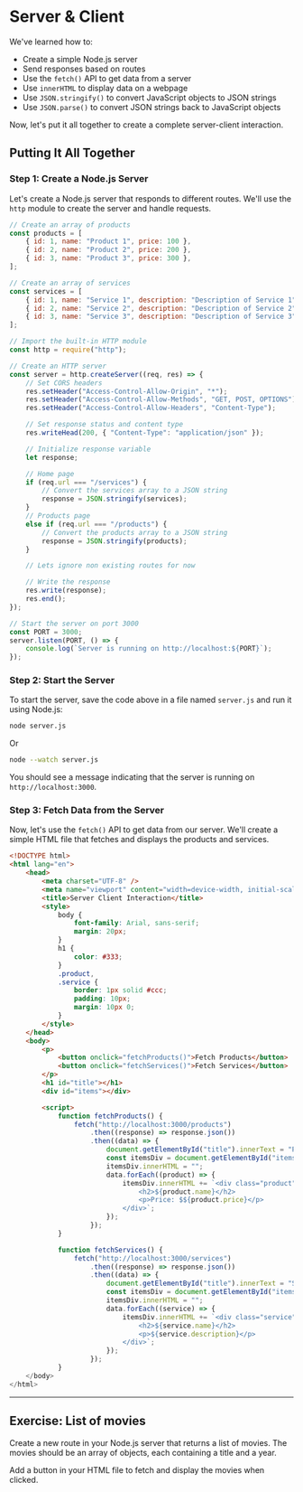 # Server & Client

We've learned how to:

-   Create a simple Node.js server
-   Send responses based on routes
-   Use the `fetch()` API to get data from a server
-   Use `innerHTML` to display data on a webpage
-   Use `JSON.stringify()` to convert JavaScript objects to JSON strings
-   Use `JSON.parse()` to convert JSON strings back to JavaScript objects

Now, let's put it all together to create a complete server-client interaction.

## Putting It All Together

### Step 1: Create a Node.js Server

Let's create a Node.js server that responds to different routes. We'll use the `http` module to create the server and handle requests.

```javascript
// Create an array of products
const products = [
    { id: 1, name: "Product 1", price: 100 },
    { id: 2, name: "Product 2", price: 200 },
    { id: 3, name: "Product 3", price: 300 },
];

// Create an array of services
const services = [
    { id: 1, name: "Service 1", description: "Description of Service 1" },
    { id: 2, name: "Service 2", description: "Description of Service 2" },
    { id: 3, name: "Service 3", description: "Description of Service 3" },
];

// Import the built-in HTTP module
const http = require("http");

// Create an HTTP server
const server = http.createServer((req, res) => {
    // Set CORS headers
    res.setHeader("Access-Control-Allow-Origin", "*");
    res.setHeader("Access-Control-Allow-Methods", "GET, POST, OPTIONS");
    res.setHeader("Access-Control-Allow-Headers", "Content-Type");

    // Set response status and content type
    res.writeHead(200, { "Content-Type": "application/json" });

    // Initialize response variable
    let response;

    // Home page
    if (req.url === "/services") {
        // Convert the services array to a JSON string
        response = JSON.stringify(services);
    }
    // Products page
    else if (req.url === "/products") {
        // Convert the products array to a JSON string
        response = JSON.stringify(products);
    }

    // Lets ignore non existing routes for now

    // Write the response
    res.write(response);
    res.end();
});

// Start the server on port 3000
const PORT = 3000;
server.listen(PORT, () => {
    console.log(`Server is running on http://localhost:${PORT}`);
});
```

### Step 2: Start the Server

To start the server, save the code above in a file named `server.js` and run it using Node.js:

```bash
node server.js
```

Or

```bash
node --watch server.js
```

You should see a message indicating that the server is running on `http://localhost:3000`.

### Step 3: Fetch Data from the Server

Now, let's use the `fetch()` API to get data from our server. We'll create a simple HTML file that fetches and displays the products and services.

```html
<!DOCTYPE html>
<html lang="en">
    <head>
        <meta charset="UTF-8" />
        <meta name="viewport" content="width=device-width, initial-scale=1.0" />
        <title>Server Client Interaction</title>
        <style>
            body {
                font-family: Arial, sans-serif;
                margin: 20px;
            }
            h1 {
                color: #333;
            }
            .product,
            .service {
                border: 1px solid #ccc;
                padding: 10px;
                margin: 10px 0;
            }
        </style>
    </head>
    <body>
        <p>
            <button onclick="fetchProducts()">Fetch Products</button>
            <button onclick="fetchServices()">Fetch Services</button>
        </p>
        <h1 id="title"></h1>
        <div id="items"></div>

        <script>
            function fetchProducts() {
                fetch("http://localhost:3000/products")
                    .then((response) => response.json())
                    .then((data) => {
                        document.getElementById("title").innerText = "Products";
                        const itemsDiv = document.getElementById("items");
                        itemsDiv.innerHTML = "";
                        data.forEach((product) => {
                            itemsDiv.innerHTML += `<div class="product">
                                <h2>${product.name}</h2>
                                <p>Price: $${product.price}</p>
                            </div>`;
                        });
                    });
            }

            function fetchServices() {
                fetch("http://localhost:3000/services")
                    .then((response) => response.json())
                    .then((data) => {
                        document.getElementById("title").innerText = "Services";
                        const itemsDiv = document.getElementById("items");
                        itemsDiv.innerHTML = "";
                        data.forEach((service) => {
                            itemsDiv.innerHTML += `<div class="service">
                                <h2>${service.name}</h2>
                                <p>${service.description}</p>
                            </div>`;
                        });
                    });
            }
    </body>
</html>
```

---

## Exercise: List of movies

Create a new route in your Node.js server that returns a list of movies. The movies should be an array of objects, each containing a title and a year.

Add a button in your HTML file to fetch and display the movies when clicked.
